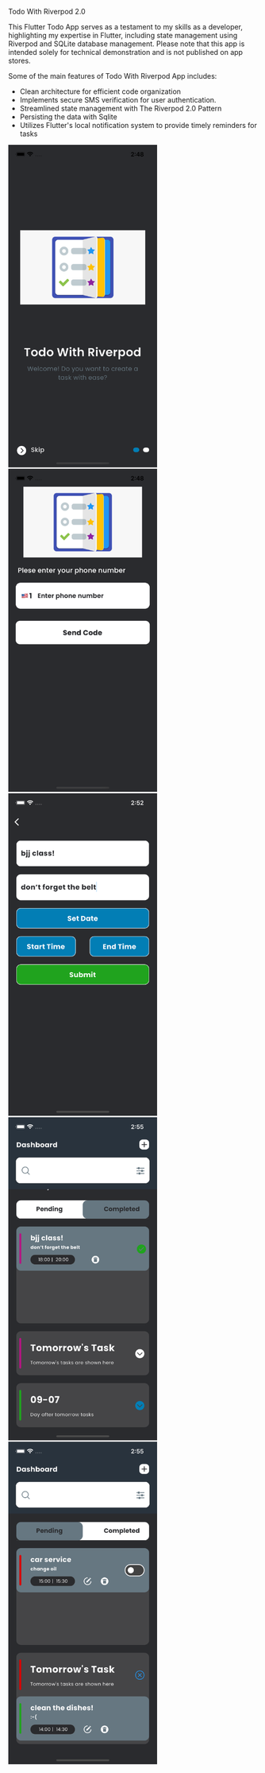Todo With Riverpod 2.0

This Flutter Todo App serves as a testament to my skills as a developer, highlighting my expertise in Flutter, including state management using Riverpod and SQLite database management. Please note that this app is intended solely for technical demonstration and is not published on app stores.

Some of the main features of Todo With Riverpod App includes:

* Clean architecture for efficient code organization
* Implements secure SMS verification for user authentication.
* Streamlined state management with The Riverpod 2.0 Pattern
* Persisting the data with Sqlite
* Utilizes Flutter's local notification system to provide timely reminders for tasks

<p float="left">
  <img src="onboarding.png" alt="" width="300" />
  <img src="phone.png" alt="" width="300" />
  <img src="create_task.png" alt="" width="300" />
  <img src="main1.png" alt="" width="300" />
  <img src="main2.png" alt="" width="300" />
</p>

